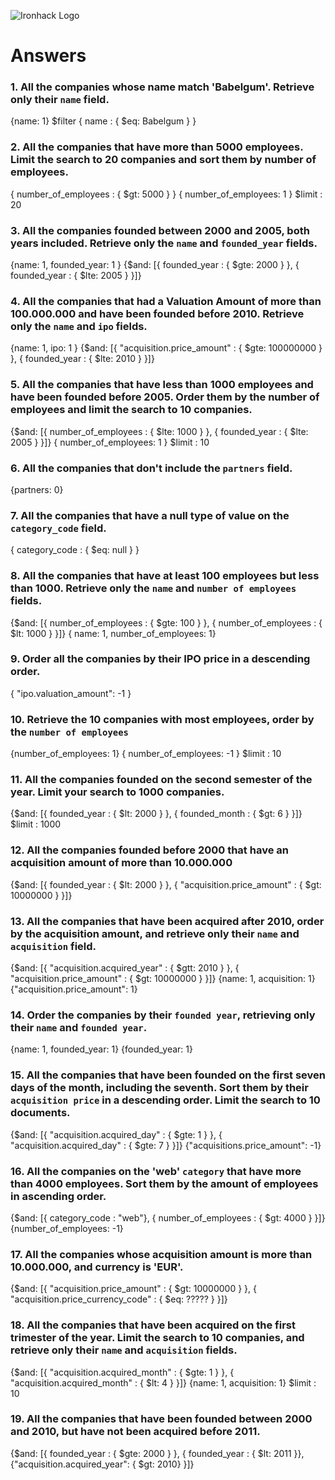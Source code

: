 ![Ironhack Logo](https://i.imgur.com/1QgrNNw.png)

# Answers

### 1. All the companies whose name match 'Babelgum'. Retrieve only their `name` field.

{name: 1}
$filter { name : { $eq: Babelgum } }

### 2. All the companies that have more than 5000 employees. Limit the search to 20 companies and sort them by **number of employees**.

{ number_of_employees : { $gt: 5000 } }
{ number_of_employees: 1 }
$limit : 20

### 3. All the companies founded between 2000 and 2005, both years included. Retrieve only the `name` and `founded_year` fields.
{name: 1, founded_year: 1 }
{$and: [{ founded_year : { $gte: 2000 } }, { founded_year : { $lte: 2005 } }]}

### 4. All the companies that had a Valuation Amount of more than 100.000.000 and have been founded before 2010. Retrieve only the `name` and `ipo` fields.
{name: 1, ipo: 1 }
{$and: [{ "acquisition.price_amount" : { $gte: 100000000 } }, { founded_year : { $lte: 2010 } }]}

### 5. All the companies that have less than 1000 employees and have been founded before 2005. Order them by the number of employees and limit the search to 10 companies.

{$and: [{ number_of_employees : { $lte: 1000 } }, { founded_year : { $lte: 2005 } }]}
{ number_of_employees: 1 }
$limit : 10

### 6. All the companies that don't include the `partners` field.

{partners: 0}

### 7. All the companies that have a null type of value on the `category_code` field.

{ category_code : { $eq: null } }

### 8. All the companies that have at least 100 employees but less than 1000. Retrieve only the `name` and `number of employees` fields.

{$and: [{ number_of_employees : { $gte: 100 } }, { number_of_employees : { $lt: 1000 } }]}
{ name: 1, number_of_employees: 1}
### 9. Order all the companies by their IPO price in a descending order.

{ "ipo.valuation_amount": -1 }

### 10. Retrieve the 10 companies with most employees, order by the `number of employees`

{number_of_employees: 1}
{ number_of_employees: -1 }
$limit : 10

### 11. All the companies founded on the second semester of the year. Limit your search to 1000 companies.

{$and: [{ founded_year : { $lt: 2000 } }, { founded_month : { $gt: 6 } }]}
$limit : 1000

### 12. All the companies founded before 2000 that have an acquisition amount of more than 10.000.000

{$and: [{ founded_year : { $lt: 2000 } }, { "acquisition.price_amount" : { $gt: 10000000 } }]}

### 13. All the companies that have been acquired after 2010, order by the acquisition amount, and retrieve only their `name` and `acquisition` field.

{$and: [{ "acquisition.acquired_year" : { $gtt: 2010 } }, { "acquisition.price_amount" : { $gt: 10000000 } }]}
{name: 1, acquisition: 1}
{"acquisition.price_amount": 1}


### 14. Order the companies by their `founded year`, retrieving only their `name` and `founded year`.

{name: 1, founded_year: 1}
{founded_year: 1}

### 15. All the companies that have been founded on the first seven days of the month, including the seventh. Sort them by their `acquisition price` in a descending order. Limit the search to 10 documents.

{$and: [{ "acquisition.acquired_day" : { $gte: 1  } }, { "acquisition.acquired_day" : { $gte: 7 } }]}
{"acquisitions.price_amount": -1}

### 16. All the companies on the 'web' `category` that have more than 4000 employees. Sort them by the amount of employees in ascending order.

{$and: [{ category_code : "web"}, { number_of_employees : { $gt: 4000 } }]}
{number_of_employees: -1}
### 17. All the companies whose acquisition amount is more than 10.000.000, and currency is 'EUR'.

<!-- NOT FOUNDED  "EUR"     -->
{$and: [{ "acquisition.price_amount" : { $gt: 10000000  } }, { "acquisition.price_currency_code" : { $eq: ????? } }]}

### 18. All the companies that have been acquired on the first trimester of the year. Limit the search to 10 companies, and retrieve only their `name` and `acquisition` fields.
{$and: [{ "acquisition.acquired_month" : { $gte: 1  } }, { "acquisition.acquired_month" : { $lt: 4 } }]}
{name: 1, acquisition: 1}
$limit : 10
### 19. All the companies that have been founded between 2000 and 2010, but have not been acquired before 2011.

{$and: [{ founded_year : { $gte: 2000  } }, { founded_year : { $lt: 2011 }}, {"acquisition.acquired_year": { $gt: 2010} }]}
